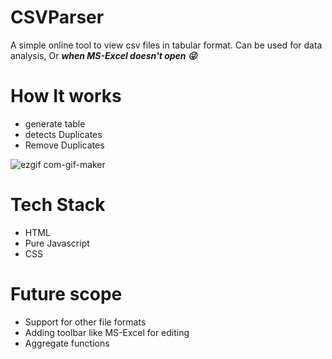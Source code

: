 # CSVParser

A simple online tool to view csv files in tabular format. Can be used for data analysis, Or ***when MS-Excel doesn't open :stuck_out_tongue_winking_eye:***

# How It works

- generate table
- detects Duplicates
- Remove Duplicates

![ezgif com-gif-maker](https://user-images.githubusercontent.com/22127564/128225785-036e3a4b-0634-4c4c-b819-b7b24b31dada.gif)

# Tech Stack
 - HTML
 - Pure Javascript
 - CSS

# Future scope
- Support for other file formats
- Adding toolbar like MS-Excel for editing
- Aggregate functions
